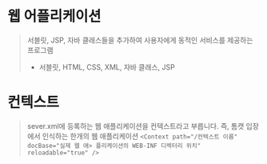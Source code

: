 # 웹 어플리케이션
> 서블릿, JSP, 자바 클래스들을 추가하여 사용자에게 동적인 서비스를 제공하는 프로그램
> * 서블릿, HTML, CSS, XML, 자바 클래스, JSP

# 컨텍스트
> sever.xml에 등록하는 웹 애플리케이션을 컨텍스트라고 부릅니다. 즉, 톰캣 입장에서 인식하는 한개의 웹 애플리케이션
`
<Context path="/컨텍스트 이름"
           docBase="실제 웹 애>
           플리케이션의 WEB-INF 디렉터리 위치"
           reloadable="true" />
`
